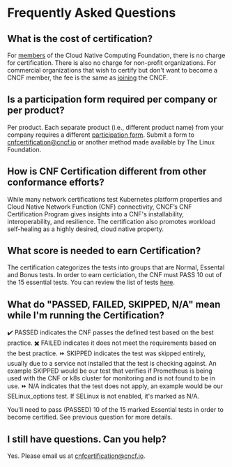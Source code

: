 # Frequently Asked Questions

## What is the cost of certification?
For [members](https://www.cncf.io/about/members/) of the Cloud Native Computing Foundation, there is no charge for certification. There is also no charge for non-profit organizations. For commercial organizations that wish to certify but don't want to become a CNCF member, the fee is the same as [joining](https://www.cncf.io/about/join/) the CNCF.

## Is a participation form required per company or per product?
Per product. Each separate product (i.e., different product name) from your company requires a different [participation form](https://github.com/cncf/cnf-certification/blob/main/Certified_CNF_Form.md). Submit a form to cnfcertification@cncf.io or another method made available by The Linux Foundation.

## How is CNF Certification different from other conformance efforts?
While many network certifications test Kubernetes platform properties and Cloud Native Network Function (CNF) connectivity, CNCF’s CNF Certification Program gives insights into a CNF's installability, interoperability, and resilience. The certification also promotes workload self-healing as a highly desired, cloud native property.

## What score is needed to earn Certification?
The certification categorizes the tests into groups that are Normal, Essental and Bonus tests. In order to earn certiciation, the CNF must PASS 10 out of the 15 essential tests. You can review the list of tests [here](docs/CNFCertification-1.1-beta.md).

## What do "PASSED, FAILED, SKIPPED, N/A" mean while I'm running the Certification?
✔️ PASSED indicates the CNF passes the defined test based on the best practice. 
✖️ FAILED indicates it does not meet the requirements based on the best practice. 
⏩ SKIPPED indicates the test was skipped entirely, usually due to a service not installed that the test is checking against. An example SKIPPED would be our test that verifies if Prometheus is being used with the CNF or k8s cluster for monitoring and is not found to be in use. 
⏩ N/A indicates that the test does not apply, an example would be our SELinux_options test. If SELinux is not enabled, it's marked as N/A.

You'll need to pass (PASSED) 10 of the 15 marked Essential tests in order to become certified. See previous question for more details.

## I still have questions. Can you help?
Yes. Please email us at cnfcertification@cncf.io.
